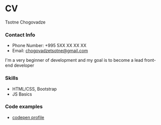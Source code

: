 # __CV__  
Tsotne Chogovadze

### __Contact Info__

  * Phone Number: +995 5XX XX XX XX 
  * Email: chogovadzetsotne@gmail.com

I'm a very beginner of development and my goal is to become a lead front-end developer

### __Skills__

  * HTML/CSS, Bootstrap  
  * JS Basics

### __Code examples__

  * [codepen profile](https://codepen.io/tsoppa)
